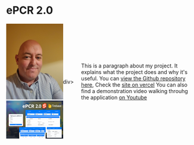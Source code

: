 # ePCR 2.0
<div style="display: flex; align-items: center; justify-content: space-between;">
  <div>
    <img src="IMAGE1.jpg" width="300">
    <img src="epcr2.0.png" width="450">
  </div>div>
  <div style="max-width: 60%; padding-left: 20px;">
    <p>
      This is a paragraph about my project. It explains what the project does and why it's useful.
      You can <a href=" " target="_blank">view the Github repository here</a>,
      Check the <a href=" " target="_blank">site on vercel</a>
      You can also find a demonstration video walking throuhg the application <a href=" " target="_blank">on Youtube</a>
    </p>
  </div>
</div>
